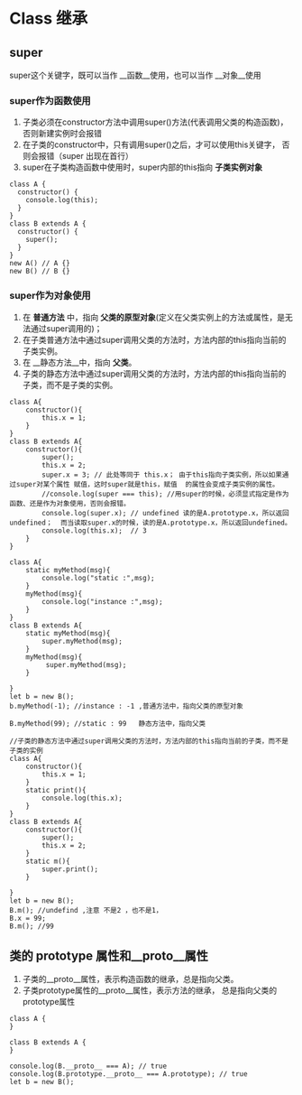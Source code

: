 # Class 继承

## super
super这个关键字，既可以当作 __函数__使用，也可以当作 __对象__使用

### super作为函数使用
1. 子类必须在constructor方法中调用super()方法(代表调用父类的构造函数)，否则新建实例时会报错
2. 在子类的constructor中，只有调用super()之后，才可以使用this关键字，
   否则会报错（super 出现在首行）
3. super在子类构造函数中使用时，super内部的this指向 __子类实例对象__

```
class A {
  constructor() {
    console.log(this);
  }
}
class B extends A {
  constructor() {
    super();
  }
}
new A() // A {}
new B() // B {}
```
 
### super作为对象使用
1. 在 __普通方法__ 中，指向 __父类的原型对象__(定义在父类实例上的方法或属性，是无法通过super调用的)；
2. 在子类普通方法中通过super调用父类的方法时，方法内部的this指向当前的子类实例。
3. 在 __静态方法__中，指向 __父类__。
4. 子类的静态方法中通过super调用父类的方法时，方法内部的this指向当前的子类，而不是子类的实例。

```
class A{
    constructor(){
        this.x = 1;
    }
}
class B extends A{
    constructor(){
        super();
        this.x = 2;
        super.x = 3; // 此处等同于 this.x； 由于this指向子类实例，所以如果通过super对某个属性 赋值，这时super就是this，赋值  的属性会变成子类实例的属性。
        //console.log(super === this); //用super的时候，必须显式指定是作为函数、还是作为对象使用，否则会报错。
        console.log(super.x); // undefined 读的是A.prototype.x，所以返回undefined；  而当读取super.x的时候，读的是A.prototype.x，所以返回undefined。
        console.log(this.x);  // 3
    }
}
```

```
class A{
    static myMethod(msg){
        console.log("static :",msg);
    }
    myMethod(msg){
        console.log("instance :",msg);
    }
}
class B extends A{
    static myMethod(msg){
        super.myMethod(msg); 
    }
    myMethod(msg){
         super.myMethod(msg);
    }

}
let b = new B();
b.myMethod(-1); //instance : -1 ,普通方法中，指向父类的原型对象

B.myMethod(99); //static : 99   静态方法中，指向父类
```

```
//子类的静态方法中通过super调用父类的方法时，方法内部的this指向当前的子类，而不是子类的实例
class A{
    constructor(){
        this.x = 1;
    }
    static print(){
        console.log(this.x);
    }
}
class B extends A{
    constructor(){
        super();
        this.x = 2;
    }
    static m(){
        super.print();
    }

}
let b = new B();
B.m(); //undefind ,注意 不是2 ，也不是1，
B.x = 99;
B.m(); //99
```

## 类的 prototype 属性和__proto__属性 
1. 子类的__proto__属性，表示构造函数的继承，总是指向父类。
2. 子类prototype属性的__proto__属性，表示方法的继承，
   总是指向父类的prototype属性
```
class A {
}

class B extends A {
}

console.log(B.__proto__ === A); // true
console.log(B.prototype.__proto__ === A.prototype); // true
let b = new B();
```
